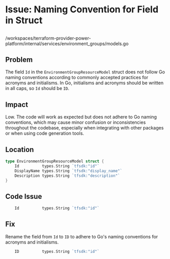 # Issue: Naming Convention for Field in Struct

##

/workspaces/terraform-provider-power-platform/internal/services/environment_groups/models.go

## Problem

The field `Id` in the `EnvironmentGroupResourceModel` struct does not follow Go naming conventions according to commonly accepted practices for acronyms and initialisms. In Go, initialisms and acronyms should be written in all caps, so `Id` should be `ID`.

## Impact

Low. The code will work as expected but does not adhere to Go naming conventions, which may cause minor confusion or inconsistencies throughout the codebase, especially when integrating with other packages or when using code generation tools.

## Location

```go
type EnvironmentGroupResourceModel struct {
	Id          types.String `tfsdk:"id"`
	DisplayName types.String `tfsdk:"display_name"`
	Description types.String `tfsdk:"description"`
}
```

## Code Issue

```go
	Id          types.String `tfsdk:"id"`
```

## Fix

Rename the field from `Id` to `ID` to adhere to Go's naming conventions for acronyms and initialisms.

```go
	ID          types.String `tfsdk:"id"`
```
